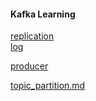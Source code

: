 
#### Kafka Learning

[replication](/src/main/java/com/heiku/kafka/replication/replication.md)  
[log](/src/main/java/com/heiku/kafka/log/log.md)  

[producer](/src/main/java/com/heiku/kafka/producer/producer.md)    

[topic_partition.md](/src/main/java/com/heiku/kafka/partition/topic_partition.md)


